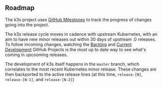 Roadmap
---
The k3s project uses [GitHub Milestones](http://github.com/k3s-io/k3s/milestones) to track the progress of changes going into the project.

The k3s release cycle moves in cadence with upstream Kubernetes, with an aim to have new minor releases out within 30 days of upstream .0 releases.  To follow incoming changes, watching the [Backlog](https://github.com/orgs/k3s-io/projects/5) and [Current Development](https://github.com/orgs/k3s-io/projects/6) GitHub Projects is the most up to date way to see what's coming in upcooming releases.

The development of k3s itself happens in the `master` branch, which correlates to the most recent Kubernetes minor release.  These changes are then backported to the active release lines (at this time, `release-[N]`, `release-[N-1]`, and `release-[N-2]`)